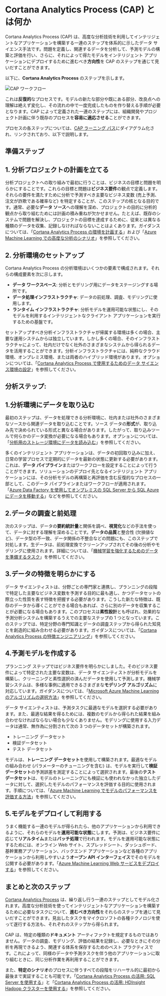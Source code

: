 <properties 
	pageTitle="Cortana Analytics Process とは何か | Microsoft Azure" 
	description="Cortana Analytics Process は、高度な分析技術を利用したインテリジェントなアプリケーションを構築するための体系的なデータ サイエンス手法です。" 
	services="machine-learning" 
	documentationCenter="" 
	authors="bradsev"
	manager="paulettm" 
	editor="cgronlun" />

<tags 
	ms.service="machine-learning" 
	ms.workload="data-services" 
	ms.tgt_pltfrm="na" 
	ms.devlang="na" 
	ms.topic="article" 
	ms.date="02/08/2016" 
	ms.author="bradsev;gopitk" />


# Cortana Analytics Process (CAP) とは何か

Cortana Analytics Process (CAP) は、高度な分析技術を利用してインテリジェントなアプリケーションを構築する一連のステップを体系的に示したデータ サイエンス手法です。問題を定義し、関連するデータを分析して、予測モデルの構築と評価を行い、さらに、それによって得たモデルをインテリジェント アプリケーションにデプロイするために進むべき**方向性**を CAP のステップを通じて見いだすことができます。

以下に、**Cortana Analytics Process** のステップを示します。

![CAP ワークフロー](./media/machine-learning-data-science-the-cortana-analytics-process/CAP-workflow.png)

これは**反復的**なプロセスです。モデルの新たな部分や既にある部分、改良点への理解は絶えず変化し、その流れの中で一度完成したものを作り替える手順が必要となります。CAP によって定義された一連のステップには、組織開発やプロジェクト計画に伴う既存のプロセスを**容易に適応させる**ことができます。

プロセスの各ステップについては、[CAP ラーニング パス](https://azure.microsoft.com/documentation/learning-paths/cortana-analytics-process/)にダイアグラム化され、リンクされており、以下で説明します。

## 準備ステップ 

## 1\. 分析プロジェクトの計画を立てる 

分析プロジェクトへの取り組みで最初に行うことは、ビジネスの目標と問題を明らかにすることです。これらの目標と問題は**ビジネス要件**の観点で定義します。それらの要件を満たすために分析で予測すべき主要なビジネス変数 (売上予測、注文が詐欺である確率など) を特定することが、このステップの核となる目的です。通常、必要な**データ ソース**への理解を深め、プロジェクトの目的に分析的観点から取り組むためには計画の積み重ねが欠かせません。たとえば、既存のシステムで問題を解決し、プロジェクトの目標を達成するために、従来とは異なる種類のデータを収集、記録しなければならないことはよくあります。ガイダンスについては、「[Cortana Analytics Process の環境を計画する](machine-learning-data-science-plan-your-environment.md)」および「[Azure Machine Learning での高度な分析のシナリオ](machine-learning-data-science-plan-sample-scenarios.md)」を参照してください。

## 2\. 分析環境のセットアップ 

Cortana Analytics Process の分析環境はいくつかの要素で構成されます。それらの構成要素を次に示します。

- **データ ワークスペース**: 分析とモデリング用にデータをステージングする場所です。 
- **データ処理インフラストラクチャ**: データの前処理、調査、モデリングに使用します。
- **ランタイム インフラストラクチャ**: 分析モデルを運用可能な状態にし、そのモデルを利用するインテリジェントなクライアント アプリケーションを実行するための基盤です。  

セットアップすべき分析インフラストラクチャが帰属する環境は多くの場合、主要な運用システムからは独立しています。しかし多くの場合、そのインフラストラクチャによって、社内だけでなく社外のさまざまなシステムから得られるデータを活用することができます。分析インフラストラクチャには、純粋なクラウド環境、オンプレミス環境、または両者のハイブリッド環境があります。オプションについては、「[Cortana Analytics Process で使用するためのデータ サイエンス環境の設定](machine-learning-data-science-environment-setup.md)」を参照してください。

## 分析ステップ:  

## 1\.分析環境にデータを取り込む 

最初のステップは、データを処理できる分析環境に、社内または社外のさまざまなソースから関連データを取り込むことです。ソース データの**形式**が、取り込み先で決められている形式と異なる場合があります。したがって、取り込みツールで何らかのデータ変換が必要になる場合もあります。オプションについては、「[分析用のストレージ環境にデータを読み込む](machine-learning-data-science-ingest-data.md)」を参照してください。

多くのインテリジェント アプリケーションは、データの初回取り込みに加え、日常の学習プロセスで定期的にデータを最新の状態に更新する必要があります。これは、**データ パイプライン**またはワークフローを設定することによって行うことができます。ソリューションのデプロイ先となるインテリジェント アプリケーションには、その分析モデルの再構築と再評価を含む反復的なプロセスの一部として、このデータ パイプラインまたはワークフローが適用されます。「[Azure Data Factory を使用してオンプレミスの SQL Server から SQL Azure にデータを移動する](machine-learning-data-science-move-sql-azure-adf.md)」などを参照してください。


## 2\.データの調査と前処理 

次のステップは、データの**要約統計量**と関係を調べ、**視覚化**などの手法を使って、データに対する理解を深めることです。**データの品質**と整合性 (欠損値など)、データ型の不一致、データ関係の不整合などの問題にも、このステップで対処します。生データは、前処理変換でクリーンアップされてその後の分析やモデリングに使用されます。詳細については、「[機械学習を強化するためのデータを準備するタスク](machine-learning-data-science-prepare-data.md)」を参照してください。


## 3\.データの特徴を明らかにする 

データ サイエンティストは、分野ごとの専門家と連携し、プランニングの段階で特定した主要なビジネス変数を予測する目的に最も適し、かつデータセットの際立った性質を表す特徴を把握する必要があります。こうした新たな特徴は、既存のデータから導くことができる場合もあれば、さらに別のデータを収集することが必要になる場合もあります。このプロセスは**素性設計**とも呼ばれ、効果的な予測分析システムを構築するうえでの主要なステップの 1 つとなっています。このステップでは、特定分野の専門知識とデータの調査ステップから得られた知見とを創造的に組み合わせる必要があります。ガイダンスについては、「[Cortana Analytics Process の特徴エンジニアリング](machine-learning-data-science-create-features.md)」を参照してください。


## 4\.予測モデルを作成する 

プランニング ステップではビジネス要件を明らかにしました。そのビジネス要件によって特定された主要な変数は、データ サイエンティストが分析モデルを構築し、クリーニングと素性選択の済んだデータを使用して予測します。機械学習システムは、多様な事例に適用できるさまざまな**モデリング アルゴリズム**に対応しています。ガイダンスについては、「[Microsoft Azure Machine Learning のアルゴリズムの選択方法](machine-learning-algorithm-choice.md)」を参照してください。

データ サイエンティストは、予測タスクに最適なモデルを選択する必要があります。また、最適な結果を得るためには、複数のモデルから得られた結果を組み合わせなければならない場合も少なくありません。モデリングに使用する入力データは通常、無作為に分割されて次の 3 つのデータセットが構築されます。

- トレーニング データセット 
- 検証データセット 
- テスト データセット 

モデルは、**トレーニング データセット**を使用して構築されます。最適なモデルの組み合わせ (パラメーターのチューニングを含む) は、モデルを実行して**検証データセット**の予測誤差を測定することによって選択されます。最後の**テスト データセット**は、モデルのトレーニングにも検証にも使われなかった独立したデータに対して、選択したモデルのパフォーマンスを評価する目的に使用されます。手順については、「[Azure Machine Learning でモデルのパフォーマンスを評価する方法](machine-learning-evaluate-model-performance.md)」を参照してください。


## 5\.モデルをデプロイして利用する 

うまく機能する一連のモデルが得られたら、他のアプリケーションから利用できるように、それらのモデルを**運用可能な状態**にします。予測は、ビジネス要件に応じて**リアルタイム**または**バッチ処理**で行われます。モデルを運用可能な状態にするためには、オンライン Web サイト、スプレッドシート、ダッシュボード、基幹業務アプリケーション、バックエンド アプリケーションなど各種のアプリケーションから利用しやすいよう**オープン API インターフェイス**でそのモデルを公開する必要があります。「[Azure Machine Learning Web サービスをデプロイする](machine-learning-publish-a-machine-learning-web-service.md)」を参照してください。

## まとめと次のステップ

[Cortana Analytics Process](https://azure.microsoft.com/documentation/learning-paths/cortana-analytics-process/) は、繰り返し行う一連のステップとしてモデル化されます。高度な分析技術を使ってインテリジェントなアプリケーションを構築するために必要なタスクについて、**進むべき方向性**をそれらのステップを通じて見いだすことができます。見出したタスクをマイクロソフトの各種テクノロジを使って遂行する方法も、それぞれのステップから得られます。

CAP は、特定の種類の**ドキュメント** アーティファクトを規定するものではありません。データの調査、モデリング、評価の結果を記録し、必要なときにその分析を再現できるよう、関連する体系を保存するためのベスト プラクティスです。これによって、同様のデータや予測タスクを伴う他のアプリケーションに取り組むときに、同じ分析作業を再利用することができます。

また、**特定のシナリオ**のプロセスに伴うすべての段階をリハーサル的に最初から最後まで実証することも可能です。「[Cortana Analytics Process の活用: SQL Server を使用する](machine-learning-data-science-process-sql-walkthrough.md)」と「[Cortana Analytics Process の活用: HDInsight Hadoop クラスターを使用する](machine-learning-data-science-process-hive-walkthrough.md)」を参照してください。

 

<!---HONumber=AcomDC_0518_2016-->